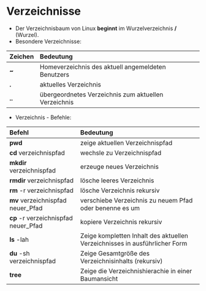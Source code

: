 # Verzeichnisse

* Der Verzeichnisbaum von Linux **beginnt** im Wurzelverzeichnis **/** \(Wurzel\).
* Besondere Verzeichnisse: 

| Zeichen | Bedeutung |
| :--- | :--- |
| **~** | Homeverzeichnis des aktuell angemeldeten Benutzers |
| **.** | aktuelles Verzeichnis |
| **..** | übergeordnetes Verzeichnis zum aktuellen Verzeichnis |

* Verzeichnis - Befehle: 

| Befehl | Bedeutung |
| :--- | :--- |
| **pwd** | zeige aktuellen Verzeichnispfad |
| **cd** verzeichnispfad | wechsle zu Verzeichnispfad |
| **mkdir** verzeichnispfad | erzeuge neues Verzeichnis |
| **rmdir** verzeichnispfad | lösche leeres Verzeichnis |
| **rm** -r verzeichnispfad | lösche Verzeichnis rekursiv |
| **mv** verzeichnispfad neuer\_Pfad | verschiebe Verzeichnis zu neuem Pfad oder benenne es um |
| **cp** -r verzeichnispfad neuer\_Pfad | kopiere Verzeichnis rekursiv |
| **ls** -lah | Zeige kompletten Inhalt des aktuellen Verzeichnisses in ausführlicher Form |
| **du** -sh verzeichnispfad | Zeige Gesamtgröße des Verzeichnisinhalts \(rekursiv\) |
| **tree** | Zeige die Verzeichnishierachie in einer Baumansicht |

